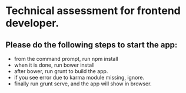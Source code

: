# Technical assessment for frontend developer.

## Please do the following steps to start the app:
* from the command prompt, run npm install
* when it is done, run bower install
* after bower, run grunt to build the app.
* if you see error due to karma module missing, ignore.
* finally run grunt serve, and the app will show in browser.